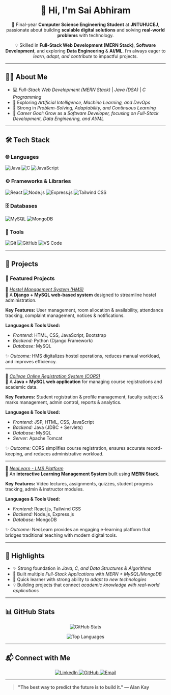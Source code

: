 <h1 align="center">👋 Hi, I'm Sai Abhiram</h1>

<p align="center">
🚀 Final-year <b>Computer Science Engineering Student</b> at <b>JNTUHUCEJ</b>, passionate about building <b>scalable digital solutions</b> and solving <b>real-world problems</b> with technology.
</p>

<p align="center">
💡 Skilled in <b>Full-Stack Web Development (MERN Stack)</b>, <b>Software Development</b>, and exploring <b>Data Engineering</b> & <b>AI/ML</b>.  
I’m always eager to <i>learn, adapt, and contribute</i> to impactful projects.
</p>

---

## 🧑‍💻 About Me

- 💻 *Full-Stack Web Development (MERN Stack)* | *Java (DSA)* | *C Programming*  
- 🤖 Exploring *Artificial Intelligence, Machine Learning, and DevOps*  
- 🧠 Strong in *Problem-Solving, Adaptability, and Continuous Learning*  
- 🎯 *Career Goal:* Grow as a *Software Developer, focusing on Full-Stack Development, Data Engineering, and AI/ML*  

---

## 🛠 Tech Stack  

### 🌐 Languages  
<div>
  <img src="https://img.shields.io/badge/Java-007396?style=for-the-badge&logo=openjdk&logoColor=white" alt="Java" />
  <img src="https://img.shields.io/badge/C-00599C?style=for-the-badge&logo=c&logoColor=white" alt="C" />
  <img src="https://img.shields.io/badge/JavaScript-F7DF1E?style=for-the-badge&logo=javascript&logoColor=black" alt="JavaScript" />
</div>  

### ⚙ Frameworks & Libraries  
<div>
  <img src="https://img.shields.io/badge/React-61DAFB?style=for-the-badge&logo=react&logoColor=black" alt="React" />
  <img src="https://img.shields.io/badge/Node.js-339933?style=for-the-badge&logo=nodedotjs&logoColor=white" alt="Node.js" />
  <img src="https://img.shields.io/badge/Express.js-404D59?style=for-the-badge" alt="Express.js" />
  <img src="https://img.shields.io/badge/TailwindCSS-38B2AC?style=for-the-badge&logo=tailwind-css&logoColor=white" alt="Tailwind CSS" />
</div>  

### 🗄 Databases  
<div>
  <img src="https://img.shields.io/badge/MySQL-4479A1?style=for-the-badge&logo=mysql&logoColor=white" alt="MySQL" />
  <img src="https://img.shields.io/badge/MongoDB-4EA94B?style=for-the-badge&logo=mongodb&logoColor=white" alt="MongoDB" />
</div>  

### 🔧 Tools  
<div>
  <img src="https://img.shields.io/badge/Git-F05032?style=for-the-badge&logo=git&logoColor=white" alt="Git" />
  <img src="https://img.shields.io/badge/GitHub-181717?style=for-the-badge&logo=github&logoColor=white" alt="GitHub" />
  <img src="https://img.shields.io/badge/VS_Code-007ACC?style=for-the-badge&logo=visual-studio-code&logoColor=white" alt="VS Code" />
</div>

---

## 📌 Projects  

### 🚀 Featured Projects  
<div>

🔗 [*Hostel Management System (HMS)*](https://github.com/your-github-username/HMS)  
📌 A **Django + MySQL web-based system** designed to streamline hostel administration.  

**Key Features:** User management, room allocation & availability, attendance tracking, complaint management, notices & notifications.  

**Languages & Tools Used:**  
- *Frontend:* HTML, CSS, JavaScript, Bootstrap  
- *Backend:* Python (Django Framework)  
- *Database:* MySQL  

✨ *Outcome:* HMS digitalizes hostel operations, reduces manual workload, and improves efficiency.  

---

🔗 [*College Online Registration System (CORS)*](https://github.com/your-github-username/CORS)  
📌 A **Java + MySQL web application** for managing course registrations and academic data.  

**Key Features:** Student registration & profile management, faculty subject & marks management, admin control, reports & analytics.  

**Languages & Tools Used:**  
- *Frontend:* JSP, HTML, CSS, JavaScript  
- *Backend:* Java (JDBC + Servlets)  
- *Database:* MySQL  
- *Server:* Apache Tomcat  

✨ *Outcome:* CORS simplifies course registration, ensures accurate record-keeping, and reduces administrative workload.  

---

🔗 [*NeoLearn - LMS Platform*](https://github.com/your-github-username/NeoLearn)  
📌 An **interactive Learning Management System** built using **MERN Stack**.  

**Key Features:** Video lectures, assignments, quizzes, student progress tracking, admin & instructor modules.  

**Languages & Tools Used:**  
- *Frontend:* React.js, Tailwind CSS  
- *Backend:* Node.js, Express.js  
- *Database:* MongoDB  

✨ *Outcome:* NeoLearn provides an engaging e-learning platform that bridges traditional teaching with modern digital tools.  

</div>


---

## 🌟 Highlights  

- ✨ Strong foundation in *Java, C, and Data Structures & Algorithms*  
- 🚀 Built multiple *Full-Stack Applications* with *MERN + MySQL/MongoDB*  
- 🌱 Quick learner with strong ability to *adapt to new technologies*  
- 💡 Building projects that connect *academic knowledge with real-world applications*  

---

## 📊 GitHub Stats  

<p align="center">
  <img src="https://github-readme-stats.vercel.app/api?username=saiabhiram3754&show_icons=true&theme=radical&hide_border=true" alt="GitHub Stats" />
</p>

<p align="center">
  <img src="https://github-readme-stats.vercel.app/api/top-langs/?username=saiabhiram3754&layout=compact&theme=radical&hide_border=true" alt="Top Languages" />
</p>

---

## 📬 Connect with Me  

<div align="center">
  <a href="https://www.linkedin.com/in/sai-abhiram123" target="_blank">
    <img src="https://img.shields.io/badge/LinkedIn-0A66C2?style=for-the-badge&logo=linkedin&logoColor=white" alt="LinkedIn" />
  </a>
  <a href="https://github.com/saiabhiram3754" target="_blank">
    <img src="https://img.shields.io/badge/GitHub-181717?style=for-the-badge&logo=github&logoColor=white" alt="GitHub" />
  </a>
  <a href="mailto:your-email@example.com">
    <img src="https://img.shields.io/badge/Email-D14836?style=for-the-badge&logo=gmail&logoColor=white" alt="Email" />
  </a>
</div>

---

> **"The best way to predict the future is to build it." — Alan Kay**
